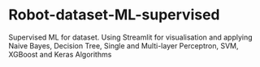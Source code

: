 # Robot-dataset-ML-supervised
Supervised ML for dataset. Using Streamlit for visualisation and applying Naive Bayes, Decision Tree, Single and Multi-layer Perceptron, SVM, XGBoost and Keras Algorithms
